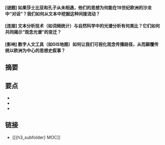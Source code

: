 #### [谜题] 如果莎士比亚和孔子从未相遇，他们的思想为何能在19世纪欧洲的沙龙中“对话”？我们如何从文本中挖掘这种间接流动？


#### [连接] 文本分析技术（如词频统计）与自然科学中的光谱分析有何类比？它们如何共同揭示“观念光谱”的变迁？


#### [影响] 数字人文工具（如GIS地图）如何让我们可视化观念传播路径，从而颠覆传统以欧洲为中心的思想史叙事？


## 摘要


## 要点

- 
- 
- 

## 链接

- [[{h3_subfolder} MOC]]
